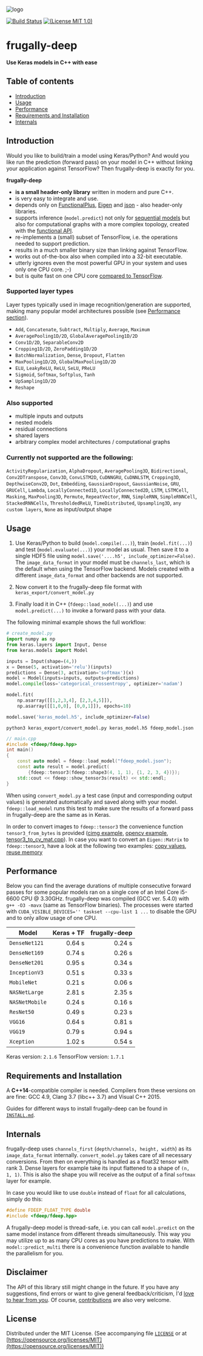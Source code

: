 ![logo](logo/fdeep.png)

[![Build Status](https://travis-ci.org/Dobiasd/frugally-deep.svg?branch=master)][travis]
[![(License MIT 1.0)](https://img.shields.io/badge/license-MIT%201.0-blue.svg)][license]

[travis]: https://travis-ci.org/Dobiasd/frugally-deep
[license]: LICENSE


frugally-deep
=============
**Use Keras models in C++ with ease**


Table of contents
-----------------
  * [Introduction](#introduction)
  * [Usage](#usage)
  * [Performance](#performance)
  * [Requirements and Installation](#requirements-and-installation)
  * [Internals](#internals)


Introduction
------------

Would you like to build/train a model using Keras/Python? And would you like run the prediction (forward pass) on your model in C++ without linking your application against TensorFlow? Then frugally-deep is exactly for you.

**frugally-deep**

* **is a small header-only library** written in modern and pure C++.
* is very easy to integrate and use.
* depends only on [FunctionalPlus](https://github.com/Dobiasd/FunctionalPlus), [Eigen](http://eigen.tuxfamily.org/) and [json](https://github.com/nlohmann/json) - also header-only libraries.
* supports inference (`model.predict`) not only for [sequential models](https://keras.io/getting-started/sequential-model-guide/) but also for computational graphs with a more complex topology, created with the [functional API](https://keras.io/getting-started/functional-api-guide/).
* re-implements a (small) subset of TensorFlow, i.e. the operations needed to support prediction.
* results in a much smaller binary size than linking against TensorFlow.
* works out of-the-box also when compiled into a 32-bit executable.
* utterly ignores even the most powerful GPU in your system and uses only one CPU core. ;-)
* but is quite fast on one CPU core [compared to TensorFlow](#performance).


### Supported layer types

Layer types typically used in image recognition/generation are supported, making many popular model architectures possible (see [Performance section](#performance)).

* `Add`, `Concatenate`, `Subtract`, `Multiply`, `Average`, `Maximum`
* `AveragePooling1D/2D`, `GlobalAveragePooling1D/2D`
* `Conv1D/2D`, `SeparableConv2D`
* `Cropping1D/2D`, `ZeroPadding1D/2D`
* `BatchNormalization`, `Dense`, `Dropout`, `Flatten`
* `MaxPooling1D/2D`, `GlobalMaxPooling1D/2D`
* `ELU`, `LeakyReLU`, `ReLU`, `SeLU`, `PReLU`
* `Sigmoid`, `Softmax`, `Softplus`, `Tanh`
* `UpSampling1D/2D`
* `Reshape`


### Also supported

* multiple inputs and outputs
* nested models
* residual connections
* shared layers
* arbitrary complex model architectures / computational graphs


### Currently not supported are the following:
`ActivityRegularization`,
`AlphaDropout`,
`AveragePooling3D`,
`Bidirectional`,
`Conv2DTranspose`,
`Conv3D`,
`ConvLSTM2D`,
`CuDNNGRU`,
`CuDNNLSTM`,
`Cropping3D`,
`DepthwiseConv2D`,
`Dot`,
`Embedding`,
`GaussianDropout`,
`GaussianNoise`,
`GRU`,
`GRUCell`,
`Lambda`,
`LocallyConnected1D`,
`LocallyConnected2D`,
`LSTM`,
`LSTMCell`,
`Masking`,
`MaxPooling3D`,
`Permute`,
`RepeatVector`,
`RNN`,
`SimpleRNN`,
`SimpleRNNCell`,
`StackedRNNCells`,
`ThresholdedReLU`,
`TimeDistributed`,
`Upsampling3D`,
`any custom layers`,
`None` as input/output shape


Usage
-----

1) Use Keras/Python to build (`model.compile(...)`), train (`model.fit(...)`) and test (`model.evaluate(...)`) your model as usual. Then save it to a single HDF5 file using `model.save('....h5', include_optimizer=False)`. The `image_data_format` in your model must be `channels_last`, which is the default when using the TensorFlow backend. Models created with a different `image_data_format` and other backends are not supported.

2) Now convert it to the frugally-deep file format with `keras_export/convert_model.py`

3) Finally load it in C++ (`fdeep::load_model(...)`) and use `model.predict(...)` to invoke a forward pass with your data.

The following minimal example shows the full workflow:

```python
# create_model.py
import numpy as np
from keras.layers import Input, Dense
from keras.models import Model

inputs = Input(shape=(4,))
x = Dense(5, activation='relu')(inputs)
predictions = Dense(3, activation='softmax')(x)
model = Model(inputs=inputs, outputs=predictions)
model.compile(loss='categorical_crossentropy', optimizer='nadam')

model.fit(
    np.asarray([[1,2,3,4], [2,3,4,5]]),
    np.asarray([[1,0,0], [0,0,1]]), epochs=10)

model.save('keras_model.h5', include_optimizer=False)
```

```
python3 keras_export/convert_model.py keras_model.h5 fdeep_model.json
```

```cpp
// main.cpp
#include <fdeep/fdeep.hpp>
int main()
{
    const auto model = fdeep::load_model("fdeep_model.json");
    const auto result = model.predict(
        {fdeep::tensor3(fdeep::shape3(4, 1, 1), {1, 2, 3, 4})});
    std::cout << fdeep::show_tensor3s(result) << std::endl;
}
```

When using `convert_model.py` a test case (input and corresponding output values) is generated automatically and saved along with your model. `fdeep::load_model` runs this test to make sure the results of a forward pass in frugally-deep are the same as in Keras.

In order to convert images to `fdeep::tensor3` the convenience function `tensor3_from_bytes` is provided ([cimg example](https://gist.github.com/Dobiasd/21651861b73042762126e8eea52d9974), [opencv example](https://gist.github.com/Dobiasd/3140cfd9f539b6adb346e0b4a0ce157b), [tensor3_to_cv_mat.cpp](https://gist.github.com/Dobiasd/7ef20a0ad47d3f8dc1654a0ca5d1c77c)).
In case you want to convert an `Eigen::Matrix` to `fdeep::tensor3`, have a look at the following two examples: [copy values](https://gist.github.com/Dobiasd/966334bb867d170b334c8374e635cb9b), [reuse memory](https://gist.github.com/Dobiasd/2852c81adbd57a57e89d2d0385cc4c06)



Performance
-----------

Below you can find the average durations of multiple consecutive forward passes for some popular models ran on a single core of an Intel Core i5-6600 CPU @ 3.30GHz. frugally-deep was compiled (GCC ver. 5.4.0) with `g++ -O3 -mavx` (same as TensorFlow binaries). The processes were started with `CUDA_VISIBLE_DEVICES='' taskset --cpu-list 1 ...` to disable the GPU and to only allow usage of one CPU.

| Model             | Keras + TF | frugally-deep |
| ----------------- | ----------:| -------------:|
| `DenseNet121`     |     0.64 s |        0.24 s |
| `DenseNet169`     |     0.74 s |        0.26 s |
| `DenseNet201`     |     0.95 s |        0.34 s |
| `InceptionV3`     |     0.51 s |        0.33 s |
| `MobileNet`       |     0.21 s |        0.06 s |
| `NASNetLarge`     |     2.81 s |        2.35 s |
| `NASNetMobile`    |     0.24 s |        0.16 s |
| `ResNet50`        |     0.49 s |        0.23 s |
| `VGG16`           |     0.64 s |        0.81 s |
| `VGG19`           |     0.79 s |        0.94 s |
| `Xception`        |     1.02 s |        0.54 s |

Keras version: `2.1.6`
TensorFlow version: `1.7.1`


Requirements and Installation
-----------------------------

A **C++14**-compatible compiler is needed. Compilers from these versions on are fine: GCC 4.9, Clang 3.7 (libc++ 3.7) and Visual C++ 2015.

Guides for different ways to install frugally-deep can be found in [`INSTALL.md`](INSTALL.md).


Internals
---------

frugally-deep uses `channels_first` (`depth/channels, height, width`) as its `image_data_format` internally. `convert_model.py` takes care of all necessary conversions.
From then on everything is handled as a float32 tensor with rank 3. Dense layers for example take its input flattened to a shape of `(n, 1, 1)`. This is also the shape you will receive as the output of a final `softmax` layer for example.

In case you would like to use `double` instead of `float` for all calculations, simply do this:
```cpp
#define FDEEP_FLOAT_TYPE double
#include <fdeep/fdeep.hpp>
```

A frugally-deep model is thread-safe, i.e. you can call `model.predict` on the same model instance from different threads simultaneously. This way you may utilize up to as many CPU cores as you have predictions to make. With `model::predict_multi` there is a convenience function available to handle the parallelism for you.


Disclaimer
----------
The API of this library still might change in the future. If you have any suggestions, find errors or want to give general feedback/criticism, I'd [love to hear from you](https://github.com/Dobiasd/frugally-deep/issues). Of course, [contributions](https://github.com/Dobiasd/frugally-deep/pulls) are also very welcome.


License
-------
Distributed under the MIT License.
(See accompanying file [`LICENSE`](https://github.com/Dobiasd/frugally-deep/blob/master/LICENSE) or at
[https://opensource.org/licenses/MIT](https://opensource.org/licenses/MIT))

